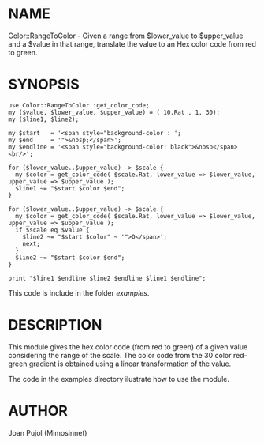 # NAME

Color::RangeToColor - Given a range from $lower_value to $upper_value and a $value in that range, translate the value to an Hex color code from red to green.

# SYNOPSIS

    use Color::RangeToColor :get_color_code;
    my ($value, $lower_value, $upper_value) = ( 10.Rat , 1, 30);
    my ($line1, $line2);

    my $start   = '<span style="background-color : ';
    my $end     = '">&nbsp;</span>';
    my $endline = '<span style="background-color: black">&nbsp</span><br/>';

    for ($lower_value..$upper_value) -> $scale {
      my $color = get_color_code( $scale.Rat, lower_value => $lower_value, upper_value => $upper_value );
      $line1 ~= "$start $color $end";
    }

    for ($lower_value..$upper_value) -> $scale {
      my $color = get_color_code( $scale.Rat, lower_value => $lower_value, upper_value => $upper_value );
      if $scale eq $value {
        $line2 ~= "$start $color" ~ '">O</span>';
        next;
      }
      $line2 ~= "$start $color $end";
    }

    print "$line1 $endline $line2 $endline $line1 $endline";


This code is include in the folder _examples_.


# DESCRIPTION

This module gives the hex color code (from red to green) of a given value considering the range of the scale. The color code from the 30 color red-green gradient is obtained using a linear transformation of the value. 

The code in the examples directory ilustrate how to use the module.

# AUTHOR

Joan Pujol (Mimosinnet)
